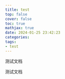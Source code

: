 ```yaml
---
title: test
top: false
cover: false
toc: true
mathjax: true
date: 2024-01-25 23:42:23
categories:
tags:
- test
---
```


测试文档

<!--more-->

测试文档
